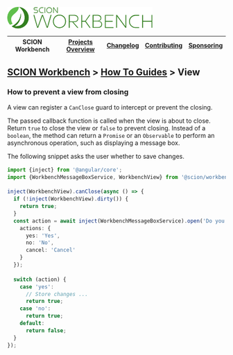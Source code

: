 <a href="/README.md"><img src="/resources/branding/scion-workbench-banner.svg" height="50" alt="SCION Workbench"></a>

| SCION Workbench | [Projects Overview][menu-projects-overview] | [Changelog][menu-changelog] | [Contributing][menu-contributing] | [Sponsoring][menu-sponsoring] |  
| --- | --- | --- | --- | --- |

## [SCION Workbench][menu-home] > [How To Guides][menu-how-to] > View

### How to prevent a view from closing

A view can register a `CanClose` guard to intercept or prevent the closing.

The passed callback function is called when the view is about to close. Return `true` to close the view or `false` to prevent closing. Instead of a `boolean`, the method can return a `Promise` or an `Observable` to perform an asynchronous operation, such as displaying a message box.

The following snippet asks the user whether to save changes.

```ts 
import {inject} from '@angular/core';
import {WorkbenchMessageBoxService, WorkbenchView} from '@scion/workbench';

inject(WorkbenchView).canClose(async () => {
  if (!inject(WorkbenchView).dirty()) {
    return true;
  }
  const action = await inject(WorkbenchMessageBoxService).open('Do you want to save changes?', {
    actions: {
      yes: 'Yes',
      no: 'No',
      cancel: 'Cancel'
    }
  });

  switch (action) {
    case 'yes':
      // Store changes ...
      return true;
    case 'no':
      return true;
    default:
      return false;
  }
});
```

[menu-how-to]: /docs/site/howto/how-to.md

[menu-home]: /README.md
[menu-projects-overview]: /docs/site/projects-overview.md
[menu-changelog]: /docs/site/changelog.md
[menu-contributing]: /CONTRIBUTING.md
[menu-sponsoring]: /docs/site/sponsoring.md
